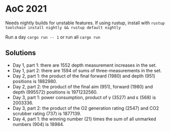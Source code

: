 # AoC 2021
Needs nightly builds for unstable features. If using rustup, install with `rustup toolchain install nightly && rustup default nightly`

Run a day `cargo run -- 1` or run all `cargo run`

## Solutions
- Day 1, part 1: there are 1552 depth measurement increases in the set.
- Day 1, part 2: there are 1594 of sums of three-measurements in the set.
- Day 2, part 1: the product of the final forward (1980) and depth (951) positions is 1882980.
- Day 2, part 2: the product of the final aim (951), forward (1980) and depth (995572) positions is 1971232560.
- Day 3, part 1: power consumption, product of γ (3527) and ε (568) is 2003336.
- Day 3, part 2: the product of the O2 generation rating (2547) and CO2 scrubber rating (737) is 1877139.
- Day 4, part 1: the winning number (21) times the sum of all unmarked numbers (904) is 18984.
